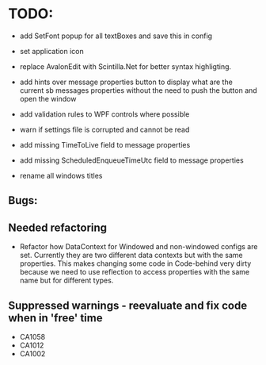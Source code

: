 ﻿# TODO:


- add SetFont popup for all textBoxes and save this in config
- set application icon
- replace AvalonEdit with Scintilla.Net for better syntax highligting.
- add hints over message properties button to display what are the current sb messages properties without the need to
  push the button and open the window

- add validation rules to WPF controls where possible
- warn if settings file is corrupted and cannot be read
- add missing TimeToLive field to message properties
- add missing ScheduledEnqueueTimeUtc field to message properties
- rename all windows titles

## Bugs:


## Needed refactoring

- Refactor how DataContext for Windowed and non-windowed configs are set. Currently they are two different data contexts
  but with the same properties. This makes changing some code in Code-behind very dirty because we need to use
  reflection to access properties with the same name but for different types.


## Suppressed warnings - reevaluate and fix code when in 'free' time

- CA1058 
- CA1012 
- CA1002


